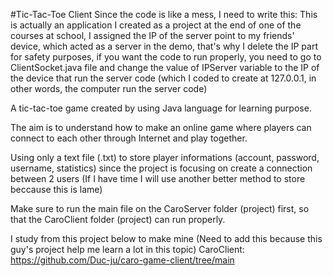 #Tic-Tac-Toe Client
Since the code is like a mess, I need to write this: This is actually an application I created as a project at the end of one of the courses at school, I assigned the IP of the server point to my friends' device, which acted as a server in the demo, that's why I delete the IP part for safety purposes, if you want the code to run properly, you need to go to ClientSocket.java file and change the value of IPServer variable to the IP of the device that run the server code (which I coded to create at 127.0.0.1, in other words, the computer run the server code)

A tic-tac-toe game created by using Java language for learning purpose.

The aim is to understand how to make an online game where players can connect to each other through Internet and play together.

Using only a text file (.txt) to store player informations (account, password, username, statistics) since the project is focusing on create a connection between 2 users (If I have time I will use another better method to store beccause this is lame)

Make sure to run the main file on the CaroServer folder (project) first, so that the CaroClient folder (project) can run properly.

I study from this project below to make mine (Need to add this because this guy's project help me learn a lot in this topic)
CaroClient: https://github.com/Duc-ju/caro-game-client/tree/main
